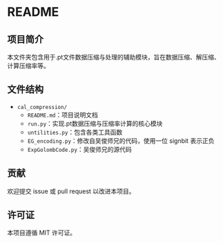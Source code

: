 # README
## 项目简介
本文件夹包含用于.pt文件数据压缩与处理的辅助模块，旨在数据压缩、解压缩、计算压缩率等。

## 文件结构
- `cal_compression/`
    - `README.md`：项目说明文档
    - `run.py`：实现.pt数据压缩与压缩率计算的核心模块
    - `untilities.py`：包含各类工具函数
    - `EG_encoding.py`：修改自吴俊师兄的代码，使用一位 signbit 表示正负
    - `ExpGolombCode.py`：吴俊师兄的源代码



## 贡献
欢迎提交 issue 或 pull request 以改进本项目。

## 许可证
本项目遵循 MIT 许可证。
